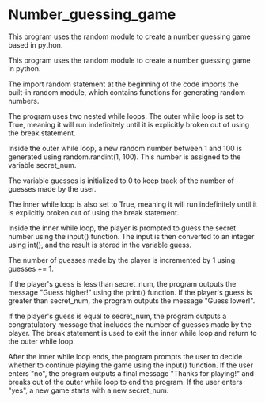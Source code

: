 # Number_guessing_game
This program uses the random module to create a number guessing game based in python.

This program uses the random module to create a number guessing game in python.

The import random statement at the beginning of the code imports the built-in random module, which contains functions for generating random numbers.

The program uses two nested while loops. The outer while loop is set to True, meaning it will run indefinitely until it is explicitly broken out of using the break statement.

Inside the outer while loop, a new random number between 1 and 100 is generated using random.randint(1, 100). This number is assigned to the variable secret_num.

The variable guesses is initialized to 0 to keep track of the number of guesses made by the user.

The inner while loop is also set to True, meaning it will run indefinitely until it is explicitly broken out of using the break statement.

Inside the inner while loop, the player is prompted to guess the secret number using the input() function. The input is then converted to an integer using int(), and the result is stored in the variable guess.

The number of guesses made by the player is incremented by 1 using guesses += 1.

If the player's guess is less than secret_num, the program outputs the message "Guess higher!" using the print() function. If the player's guess is greater than secret_num, the program outputs the message "Guess lower!".

If the player's guess is equal to secret_num, the program outputs a congratulatory message that includes the number of guesses made by the player. The break statement is used to exit the inner while loop and return to the outer while loop.

After the inner while loop ends, the program prompts the user to decide whether to continue playing the game using the input() function. If the user enters "no", the program outputs a final message "Thanks for playing!" and breaks out of the outer while loop to end the program. If the user enters "yes", a new game starts with a new secret_num.
